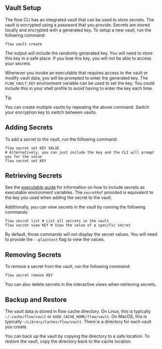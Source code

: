 ## Vault Setup

The flow CLI has an integrated vault that can be used to store secrets. The vault is encrypted using a password that you provide. 
Secrets are stored locally and encrypted with a generated key. To setup a new vault, run the following command:

```shell
flow vault create
```

The output will include the randomly generated key. You will need to store this key in a safe place. If you lose this key, 
you will not be able to access your secrets.

Whenever you invoke an executable that requires access to the vault or modify vault data, you will be prompted to enter 
the generated key. The `FLOW_VAULT_KEY` environment variable can be used to set the key. You could include this in your 
shell profile to avoid having to enter the key each time.

> [!TIP]
> You can create multiple vaults by repeating the above command. Switch your encryption key to switch between vaults.

## Adding Secrets

To add a secret to the vault, run the following command:

```shell
flow secret set KEY VALUE
# Alternatively, you can just include the key and the CLI will prompt you for the value
flow secret set KEY
```

## Retrieving Secrets

See the [executable guide](executable.md#environment-variables) for information on how to include secrets as executable
environment variables. The `secretRef` provided is equivalent to the key you used when adding the secret to the vault.

Additionally, you can view secrets in the vault by running the following commands:

```shell
flow secret list # List all secrets in the vault
flow secret view KEY # View the value of a specific secret
```

By default, those commands will not display the secret values. You will need to provide the `--plaintext` flag to view 
the values.

## Removing Secrets

To remove a secret from the vault, run the following command:

```shell
flow secret remove KEY
```

You can also delete secrets in the interactive views when retrieving secrets.

## Backup and Restore

The vault data is stored in flow cache directory. On Linux, this is typically `~/.cache/flow/vault` or `$XDG_CACHE_HOME/flow/vault`.
On MacOS, this is typically `~/Library/Caches/flow/vault`. There is a directory for each vault you create. 

You can back up the vault by copying the directory to a safe location. To restore the vault, copy the directory back to the cache location.
